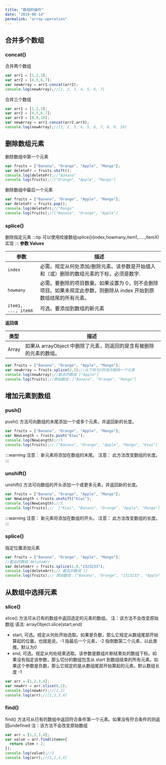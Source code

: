 ```yaml
---
title: "数组的操作"
date: "2019-08-14"
permalink: "array-operation"
---
```

## 合并多个数组
### concat()
合并两个数组
```js
var arr1 = [1,2,3];
var arr2 = [4,5,6,7];
var newArray = arr1.concat(arr2);
console.log(newArray);//[1, 2, 3, 4, 5, 6, 7]
```
合并三个数组
```js
var arr1 = [1,2,3];
var arr2 = [4,5,6,7];
var arr3 = [8,9,10];
var newArray = arr1.concat(arr2,arr3);
console.log(newArray);//[1, 2, 3, 4, 5, 6, 7, 8, 9, 10]
```
## 删除数组元素
删除数组中第一个元素
```js
var fruits = ["Banana", "Orange", "Apple", "Mango"];
var deleteFr = fruits.shift();
console.log(deleteFr);//"Banana"
console.log(fruits);//["Orange", "Apple", "Mango"]
```
删除数组中最后一个元素
```js
var fruits = ["Banana", "Orange", "Apple", "Mango"];
var deleteFr = fruits.pop();
console.log(deleteFr);//"Mango"
console.log(fruits);//["Banana", "Orange", "Apple"]
```
###  splice()
删除指定元素
:::tip
可以使用绞接数组splice()(index,howmany,item1,.....,itemX)实现
:::
__参数 Values__

| 参数            | 描述                                                       |
| -------------- | ---------------------------------------------------------- |
| `index`        | 必需。规定从何处添加/删除元素。该参数是开始插入和（或）删除的数组元素的下标，必须是数字. |
| `howmany`        | 必需。要删除的项目数量。如果设置为 0，则不会删除项目。如果未规定此参数，则删除从 index 开始到原数组结尾的所有元素。 |
| `item1, ..., itemX` | 	可选。要添加到数组的新元素|

__返回值__

|类型     |   描述|
| ------- | ---------------------------------------------------------- |
|Array     |	如果从 arrayObject 中删除了元素，则返回的是含有被删除的元素的数组。|

```js
var fruits = ["Banana", "Orange", "Apple", "Mango"];
var newArray = fruits.splice(2,1);//从下标为2的地方删除一个元素
console.log(newArray);//截去的数组 ["Apple"]
console.log(fruits);//原始数组：["Banana", "Orange", "Mango"]
```

## 增加元素到数组
### push()
push() 方法可向数组的末尾添加一个或多个元素，并返回新的长度。
```js
var fruits = ["Banana", "Orange", "Apple", "Mango"];
var NewLength = fruits.push("Kiwi");
console.log(NewLength);//5
console.log(fruits);// ["Banana", "Orange", "Apple", "Mango", "Kiwi"]
```
:::warning
注意： 新元素将添加在数组的末尾。
注意： 此方法改变数组的长度。
:::

### unshift()
unshift() 方法可向数组的开头添加一个或更多元素，并返回新的长度。
```js
var fruits = ["Banana", "Orange", "Apple", "Mango"];
var NewLength = fruits.unshift("Kiwi");
console.log(NewLength);//5
console.log(fruits);//  ["Kiwi", "Banana", "Orange", "Apple", "Mango"]
```
:::warning
注意： 新元素将添加在数组的开头。
注意： 此方法改变数组的长度。
:::
### splice()
指定位置添加元素
```js
var fruits = ["Banana", "Orange", "Apple", "Mango"];
//截去的数组 deleteArr
var deleteArr = fruits.splice(2,0,"2323233");
console.log(deleteArr);// 截去的数组 []
console.log(fruits);// 原始数组：["Banana", "Orange", "2323233", "Apple", "Mango"]
```

## 从数组中选择元素
### slice()
slice() 方法可从已有的数组中返回选定的元素的数组。  注：该方法不会改变原始数组
语法:   arrayObject.slice(start,end)
- start, 可选。规定从何处开始选取。如果是负数，那么它规定从数组尾部开始算起的位置。也就是说，-1 指最后一个元素，-2 指倒数第二个元素，以此类推。默认为0
- end, 可选。规定从何处结束选取。该参数是数组片断结束处的数组下标。如果没有指定该参数，那么切分的数组包含从 start 到数组结束的所有元素。如果这个参数是负数，那么它规定的是从数组尾部开始算起的元素。默认数组长度 -1
```js
var arr = [1,2,3,4];
var newArr = arr.slice(0,2);
console.log(newArr);//[1,2]
console.log(arr);//[1,2,3,4]
```
### find()
find() 方法可从已有的数组中返回符合条件第一个元素。如果没有符合条件的则返回undefined  注：该方法不会改变原始数组
```js
var arr = [1,2,3,4];
var value = arr.find(item=>{
  return item > 2;
});
console.log(value);//3
console.log(arr);//[1,2,3,4]
```
